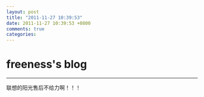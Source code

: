```yaml
---
layout: post
title: "2011-11-27 10:39:53"
date: 2011-11-27 10:39:53 +0800
comments: true
categories: 
---
```


# freeness's blog

----------

>
联想的阳光售后不给力啊！！！